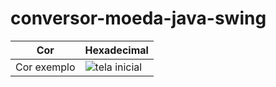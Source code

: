 # conversor-moeda-java-swing
| Cor               | Hexadecimal                                                |
| ----------------- | ---------------------------------------------------------------- |
| Cor exemplo       | ![tela inicial](https://github.com/richard-rt/conversor-moeda-java-swing/assets/104276337/155f717a-5fee-43ce-8573-dda0a465e491) |


